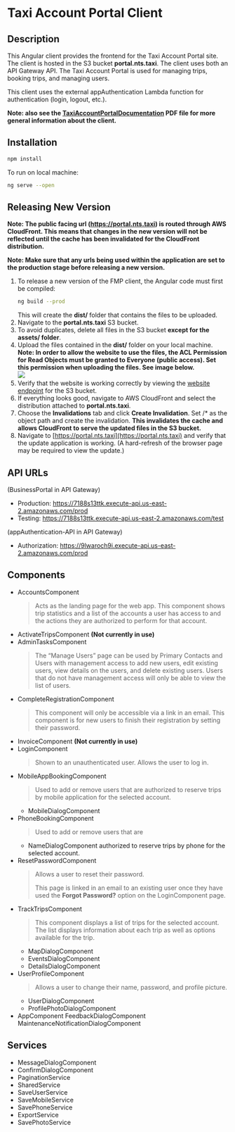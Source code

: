 # Taxi Account Portal Client

## Description

This Angular client provides the frontend for the Taxi Account Portal site. The client is hosted in the S3 bucket **portal.nts.taxi**. The client uses both an API Gateway API.
The Taxi Account Portal is used for managing trips, booking trips, and managing users.

This client uses the external appAuthentication Lambda function for authentication (login, logout, etc.).

**Note: also see the [TaxiAccountPortalDocumentation](https://portal.nts.taxi/assets/files/TaxiAccountPortalDocumentation.pdf) PDF file for more general information about the client.**

## Installation

```bash
npm install
```

To run on local machine:

```bash
ng serve --open
```

## Releasing New Version

**Note: The public facing url (https://portal.nts.taxi) is routed through AWS CloudFront. This means that changes in the new version will not be reflected until the cache has been invalidated for the CloudFront distribution.**

**Note: Make sure that any urls being used within the application are set to the production stage before releasing a new version.**

1. To release a new version of the FMP client, the Angular code must first be compiled:
    ```bash
    ng build --prod
    ```
    This will create the **dist/** folder that contains the files to be uploaded.
2. Navigate to the **portal.nts.taxi** S3 bucket.
3. To avoid duplicates, delete all files in the S3 bucket **except for the assets/ folder**.
4. Upload the files contained in the **dist/** folder on your local machine. **Note: In order to allow the website to use the files, the ACL Permission for Read Objects must be granted to Everyone (public access). Set this permission when uploading the files. See image below.**  
   ![](./docs/ACLPermissions.png)
5. Verify that the website is working correctly by viewing the [website endpoint](http://portal.nts.taxi.s3-website.us-east-2.amazonaws.com) for the S3 bucket.
6. If everything looks good, navigate to AWS CloudFront and select the distribution attached to **portal.nts.taxi**.
7. Choose the **Invalidations** tab and click **Create Invalidation**. Set /\* as the object path and create the invalidation.
   **This invalidates the cache and allows CloudFront to serve the updated files in the S3 bucket.**
8. Navigate to [https://portal.nts.taxi](https://portal.nts.taxi) and verify that the update application is working. (A hard-refresh of the browser page may be required to view the update.)

## API URLs

(BusinessPortal in API Gateway)

-   Production: https://7188s13ttk.execute-api.us-east-2.amazonaws.com/prod
-   Testing: https://7188s13ttk.execute-api.us-east-2.amazonaws.com/test

(appAuthentication-API in API Gateway)

-   Authorization: https://9lwaroch9i.execute-api.us-east-2.amazonaws.com/prod

## Components

-   AccountsComponent
    > Acts as the landing page for the web app. This component shows trip statistics and a list of the accounts a user has access to and the actions they are authorized to perform for that account.
-   ActivateTripsComponent **(Not currently in use)**
-   AdminTasksComponent
    > The “Manage Users” page can be used by Primary Contacts and Users with management access
    > to add new users, edit existing users, view details on the users, and delete existing users. Users
    > that do not have management access will only be able to view the list of users.
-   CompleteRegistrationComponent
    > This component will only be accessible via a link in an email. This component is for new users to finish their registration by setting their password.
-   InvoiceComponent **(Not currently in use)**
-   LoginComponent
    > Shown to an unauthenticated user. Allows the user to log in.
-   MobileAppBookingComponent
    > Used to add or remove users that are
    > authorized to reserve trips by mobile application for the selected account.
    -   MobileDialogComponent
-   PhoneBookingComponent
    > Used to add or remove users that are
    -   NameDialogComponent
        authorized to reserve trips by phone for the selected account.
-   ResetPasswordComponent
    > Allows a user to reset their password.
    >
    > This page is linked in an email to an existing user once they have used the **Forgot Password?** option on the LoginComponent page.
-   TrackTripsComponent
    > This component displays a list of trips for the selected account. The list displays information about each trip as well as options available for the trip.
    -   MapDialogComponent
    -   EventsDialogComponent
    -   DetailsDialogComponent
-   UserProfileComponent
    > Allows a user to change their name, password, and profile picture.
    -   UserDialogComponent
    -   ProfilePhotoDialogComponent
-   AppComponent
    FeedbackDialogComponent
    MaintenanceNotificationDialogComponent

## Services

-   MessageDialogComponent
-   ConfirmDialogComponent
-   PaginationService
-   SharedService
-   SaveUserService
-   SaveMobileService
-   SavePhoneService
-   ExportService
-   SavePhotoService

